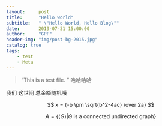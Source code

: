 ```yaml
---
layout:     post
title:      "Hello world"
subtitle:   " \"Hello World, Hello Blog\""
date:       2019-07-31 15:00:00
author:     "GPF"
header-img: "img/post-bg-2015.jpg"
catalog: true
tags:
    - test
    - Meta
---
```


> “This is a test file. ”
哈哈哈哈

我们
这世间
总金额随机哦

$$ 
x = {-b \pm \sqrt{b^2-4ac} \over 2a}
$$


$$
A = \{ \langle G \rangle \vert G \text{ is a connected undirected graph}\}
$$